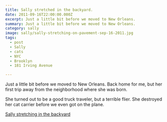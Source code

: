 ```yaml
---
title: Sally stretched in the backyard.
date: 2011-09-16T22:00:00.000Z
excerpt: Just a little bit before we moved to New Orleans.
summary: Just a little bit before we moved to New Orleans.
category: sally
image: sally/sally-stretching-on-pavement-sep-16-2011.jpg
tags:
  - post 
  - Sally
  - cats
  - NYC
  - Brooklyn
  - 181 Irving Avenue

---
```


Just a little bit before we moved to New Orleans. Back home for me, but her first trip away from the neighborhood where she was born.

She turned out to be a good truck traveler, but a terrible flier. She destroyed her cat carrier before we even got on the plane.

[Sally stretching in the backyard](/static/img/sally/sally-stretching-on-pavement-sep-16-2011.jpg "Sally stretching in the backyard")
